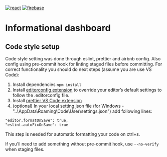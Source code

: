 [![react](https://img.shields.io/badge/react-16.10-blue.svg)](https://reactjs.org)
[![firebase](https://img.shields.io/badge/-firebase-yellow.svg)](https://firebase.google.com/)

# Informational dashboard

## Code style setup

Code style setting was done through eslint, prettier and airbnb config. Also config using pre-commit hook for linting staged files before committing.
For correct functionality you should do next steps (assume you are use VS Code):

1. Install dependencies `npm install`
2. Install [editorconfig extension](https://marketplace.visualstudio.com/items?itemName=EditorConfig.EditorConfig) to override your editor’s default settings to follow the .editorconfig file.
3. Install [prettier VS Code extension](https://marketplace.visualstudio.com/items?itemName=esbenp.prettier-vscode)
4. (optional) In your local setting.json file (for Windows - "..\AppData\Roaming\Code\User\settings.json") add following lines:

```
"editor.formatOnSave": true,
"eslint.autoFixOnSave": true
```

This step is needed for automatic formatting your code on ctrl+s.

If you'll need to add something without pre-commit hook, use `--no-verify` when staging files.
